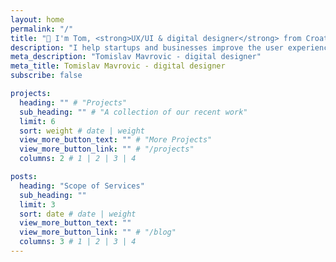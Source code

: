 ```yaml
---
layout: home
permalink: "/"
title: "👋 I'm Tom, <strong>UX/UI & digital designer</strong> from Croatia." 
description: "I help startups and businesses improve the user experience and resolve user retention issues of their digital products. Over the course of my career, I've provided my services across various fields; digital health, web3, telematics, IoT, digital marketing etc. My areas of expertise include UX/UI, branding, general digital design and concept development for any digital platform and media."
meta_description: "Tomislav Mavrovic - digital designer"
meta_title: Tomislav Mavrovic - digital designer
subscribe: false

projects:
  heading: "" # "Projects"
  sub_heading: "" # "A collection of our recent work"
  limit: 6
  sort: weight # date | weight
  view_more_button_text: "" # "More Projects"
  view_more_button_link: "" # "/projects"
  columns: 2 # 1 | 2 | 3 | 4

posts:
  heading: "Scope of Services"
  sub_heading: ""
  limit: 3
  sort: date # date | weight
  view_more_button_text: ""
  view_more_button_link: "" # "/blog"
  columns: 3 # 1 | 2 | 3 | 4
---
```

